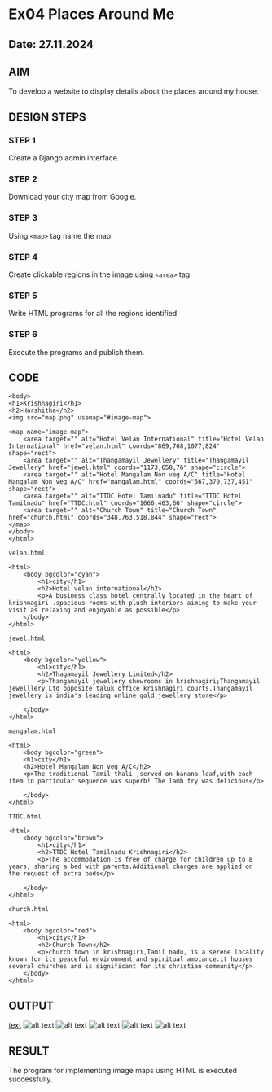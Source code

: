 # Ex04 Places Around Me
## Date: 27.11.2024

## AIM
To develop a website to display details about the places around my house.

## DESIGN STEPS

### STEP 1
Create a Django admin interface.

### STEP 2
Download your city map from Google.

### STEP 3
Using ```<map>``` tag name the map.

### STEP 4
Create clickable regions in the image using ```<area>``` tag.

### STEP 5
Write HTML programs for all the regions identified.

### STEP 6
Execute the programs and publish them.

## CODE
```<html>
<body>
<h1>Krishnagiri</h1>
<h2>Harshitha</h2>
<img src="map.png" usemap="#image-map">

<map name="image-map">
    <area target="" alt="Hotel Velan International" title="Hotel Velan International" href="velan.html" coords="869,768,1077,824" shape="rect">
    <area target="" alt="Thangamayil Jewellery" title="Thangamayil Jewellery" href="jewel.html" coords="1173,658,76" shape="circle">
    <area target="" alt="Hotel Mangalam Non veg A/C" title="Hotel Mangalam Non veg A/C" href="mangalam.html" coords="567,370,737,451" shape="rect">
    <area target="" alt="TTDC Hotel Tamilnadu" title="TTDC Hotel Tamilnadu" href="TTDC.html" coords="1666,463,66" shape="circle">
    <area target="" alt="Church Town" title="Church Town" href="church.html" coords="348,763,518,844" shape="rect">
</map>
</body>
</html>

velan.html

<html>
    <body bgcolor="cyan">
        <h1>city</h1>
        <h2>Hotel velan international</h2>
        <p>A business class hotel centrally located in the heart of krishnagiri .spacious rooms with plush interiors aiming to make your visit as relaxing and enjoyable as possible</p>
    </body>
</html>

jewel.html

<html>
    <body bgcolor="yellow">
        <h1>city</h1>
        <h2>Thagamayil Jewellery Limited</h2>
        <p>Thangamayil jewellery showrooms in krishnagiri;Thangamayil jewelllery Ltd opposite taluk office krishnagiri courts.Thangamayil jewellery is india's leading online gold jewellery store</p>
         
    </body>
</html>

mangalam.html

<html>
    <body bgcolor="green">
    <h1>city</h1>
    <h2>Hotel Mangalam Non veg A/C</h2>
    <p>The traditional Tamil thali ,served on banana leaf,with each item in particular sequence was superb! The lamb fry was delicious</p>

    </body>
</html>

TTDC.html

<html>
    <body bgcolor="brown">
        <h1>city</h1>
        <h2>TTDC Hotel Tamilnadu Krishnagiri</h2>
        <p>The accommodation is free of charge for children up to 8 years, sharing a bed with parents.Additional charges are applied on the request of extra beds</p>

    </body>
</html>

church.html

<html>
    <body bgcolor="red">
        <h1>city</h1>
        <h2>Church Town</h2>
        <p>church town in krishnagiri,Tamil nadu, is a serene locality known for its peaceful environment and spiritual ambiance.it houses several churches and is significant for its christian community</p>
    </body>
</html>
```




## OUTPUT
[text](harshu/myapp/static/map.html)
![alt text](<html 2.png>)
![alt text](<html 2-2.png>)
![alt text](<html 3.png>)
![alt text](<html 4.png>)
![alt text](<html 5.png>)







## RESULT
The program for implementing image maps using HTML is executed successfully.
